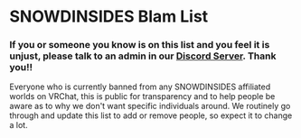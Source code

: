 # SNOWDINSIDES Blam List

### If you or someone you know is on this list and you feel it is unjust, please talk to an admin in our [Discord Server](https://discord.gg/snowdin). Thank you!!

Everyone who is currently banned from any SNOWDINSIDES affiliated worlds on VRChat, this is public for transparency and to help people be aware as to why we don't want specific individuals around.
We routinely go through and update this list to add or remove people, so expect it to change a lot.

